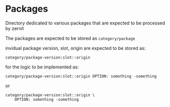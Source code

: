 # Packages

Directory dedicated to various packages that are expected to be processed by zernit

The packages are expected to be stored as `category/package`

invidual package version, slot, origin are expected to be stored as:

```
category/package-version:slot::origin
```

for the logic to be implemented as:

```
category/package-version:slot::origin OPTION: something -something
```

or

```
category/package-version:slot::origin \
	OPTION: something -something
```
